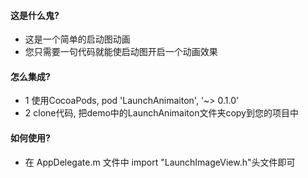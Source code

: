 #### 这是什么鬼?
* 这是一个简单的启动图动画
* 您只需要一句代码就能使启动图开启一个动画效果


#### 怎么集成?
* 1 使用CocoaPods, pod 'LaunchAnimaiton', '~> 0.1.0'
* 2 clone代码, 把demo中的LaunchAnimaiton文件夹copy到您的项目中

#### 如何使用?
* 在 AppDelegate.m 文件中 import "LaunchImageView.h"头文件即可


